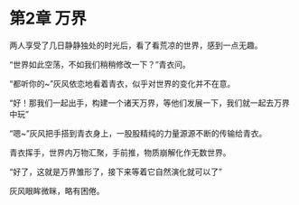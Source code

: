 # 第2章 万界

两人享受了几日静静独处的时光后，看了看荒凉的世界，感到一点无趣。

“世界如此空荡，不如我们稍稍修改一下？”青衣问。

“都听你的~”灰风依恋地看着青衣，似乎对世界的变化并不在意。

“好！那我们一起出手，构建一个诸天万界，等他们发展一下，我们就一起去万界中玩”

“嗯~”灰风把手搭到青衣身上，一股股精纯的力量源源不断的传输给青衣。

青衣挥手，世界内万物汇聚，手前推，物质崩解化作无数世界。

“好了，这就是万界雏形了，接下来等着它自然演化就可以了”

灰风眼眸微眯，略有困倦。
